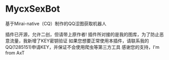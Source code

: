 # MycxSexBot
基于Mirai-native（CQ）制作的QQ涩图获取机器人

插件已开源，允许二创，但请带上原作者!
插件所对接的是我的图库，为了防止恶意流量，我新增了KEY密钥验证
如果您想要正常使用本插件，请联系我的QQ(1285151)申请KEY，并保证不会使用爬虫等第三方工具
感谢您的支持，I'm from AxT
